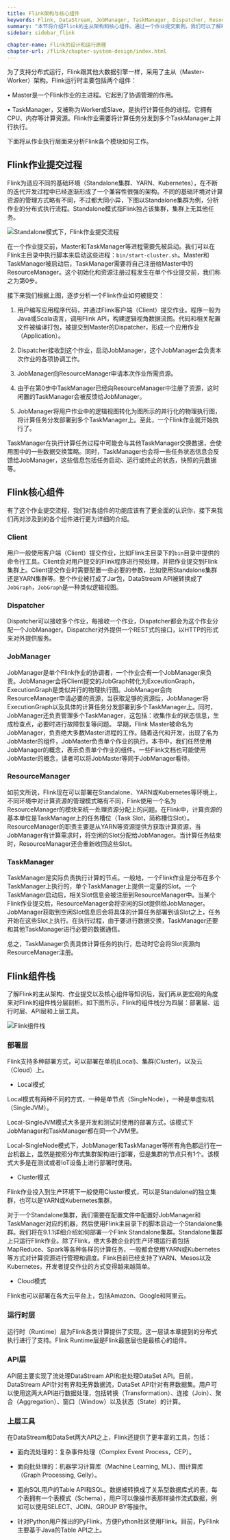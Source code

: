 ```yaml
---
title: Flink架构与核心组件 
keywords: Flink, DataStream, JobManager, TaskManager, Dispatcher, ResourceManager
summary: "本节将介绍Flink的主从架构和核心组件。通过一个作业提交案例，我们可以了解Flink是如何工作的。"
sidebar: sidebar_flink

chapter-name: Flink的设计和运行原理
chapter-url: /flink/chapter-system-design/index.html
---
```


为了支持分布式运行，Flink跟其他大数据引擎一样，采用了主从（Master-Worker）架构。Flink运行时主要包括两个组件：

• Master是一个Flink作业的主进程。它起到了协调管理的作用。

• TaskManager，又被称为Worker或Slave，是执行计算任务的进程。它拥有CPU、内存等计算资源。Flink作业需要将计算任务分发到多个TaskManager上并行执行。

下面将从作业执行层面来分析Flink各个模块如何工作。

## Flink作业提交过程

Flink为适应不同的基础环境（Standalone集群、YARN、Kubernetes），在不断的迭代开发过程中已经逐渐形成了一个兼容性很强的架构。不同的基础环境对计算资源的管理方式略有不同，不过都大同小异，下图以Standalone集群为例，分析作业的分布式执行流程。Standalone模式指Flink独占该集群，集群上无其他任务。

![Standalone模式下，Flink作业提交流程](./img/standalone-arch.png)

在一个作业提交前，Master和TaskManager等进程需要先被启动。我们可以在Flink主目录中执行脚本来启动这些进程：`bin/start-cluster.sh`。Master和TaskManager被启动后，TaskManager需要将自己注册给Master中的ResourceManager。这个初始化和资源注册过程发生在单个作业提交前，我们称之为第0步。

接下来我们根据上图，逐步分析一个Flink作业如何被提交：

1. 用户编写应用程序代码，并通过Flink客户端（Client）提交作业。程序一般为Java或Scala语言，调用Flink API，构建逻辑视角数据流图。代码和相关配置文件被编译打包，被提交到Master的Dispatcher，形成一个应用作业（Application）。

2. Dispatcher接收到这个作业，启动JobManager，这个JobManager会负责本次作业的各项协调工作。

3. JobManager向ResourceManager申请本次作业所需资源。

4. 由于在第0步中TaskManager已经向ResourceManager中注册了资源，这时闲置的TaskManager会被反馈给JobManager。

5. JobManager将用户作业中的逻辑视图转化为图所示的并行化的物理执行图，将计算任务分发部署到多个TaskManager上。至此，一个Flink作业就开始执行了。

TaskManager在执行计算任务过程中可能会与其他TaskManager交换数据，会使用图中的一些数据交换策略。同时，TaskManager也会将一些任务状态信息会反馈给JobManager，这些信息包括任务启动、运行或终止的状态，快照的元数据等。

##  Flink核心组件

有了这个作业提交流程，我们对各组件的功能应该有了更全面的认识你，接下来我们再对涉及到的各个组件进行更为详细的介绍。

### Client

用户一般使用客户端（Client）提交作业，比如Flink主目录下的`bin`目录中提供的命令行工具。Client会对用户提交的Flink程序进行预处理，并把作业提交到Flink集群上。Client提交作业时需要配置一些必要的参数，比如使用Standalone集群还是YARN集群等。整个作业被打成了Jar包，DataStream API被转换成了`JobGraph`，`JobGraph`是一种类似逻辑视图。

### Dispatcher

Dispatcher可以接收多个作业，每接收一个作业，Dispatcher都会为这个作业分配一个JobManager。Dispatcher对外提供一个REST式的接口，以HTTP的形式来对外提供服务。

### JobManager

JobManager是单个Flink作业的协调者，一个作业会有一个JobManager来负责。JobManager会将Client提交的JobGraph转化为ExceutionGraph，ExecutionGraph是类似并行的物理执行图。JobManager会向ResourceManager申请必要的资源，当获取足够的资源后，JobManager将ExecutionGraph以及具体的计算任务分发部署到多个TaskManager上。同时，JobManager还负责管理多个TaskManager，这包括：收集作业的状态信息，生成检查点，必要时进行故障恢复等问题。
早期，Flink Master被命名为JobManager，负责绝大多数Master进程的工作。随着迭代和开发，出现了名为JobMaster的组件，JobMaster负责单个作业的执行。本书中，我们任然使用JobManager的概念，表示负责单个作业的组件。一些Flink文档也可能使用JobMaster的概念，读者可以将JobMaster等同于JobManager看待。

### ResourceManager

如前文所说，Flink现在可以部署在Standalone、YARN或Kubernetes等环境上，不同环境中对计算资源的管理模式略有不同，Flink使用一个名为ResourceManager的模块来统一处理资源分配上的问题。在Flink中，计算资源的基本单位是TaskManager上的任务槽位（Task Slot，简称槽位Slot）。ResourceManager的职责主要是从YARN等资源提供方获取计算资源，当JobManager有计算需求时，将空闲的Slot分配给JobManager。当计算任务结束时，ResourceManager还会重新收回这些Slot。

### TaskManager

TaskManager是实际负责执行计算的节点。一般地，一个Flink作业是分布在多个TaskManager上执行的，单个TaskManager上提供一定量的Slot。一个TaskManager启动后，相关Slot信息会被注册到ResourceManager中。当某个Flink作业提交后，ResourceManager会将空闲的Slot提供给JobManager。JobManager获取到空闲Slot信息后会将具体的计算任务部署到该Slot之上，任务开始在这些Slot上执行。在执行过程，由于要进行数据交换，TaskManager还要和其他TaskManager进行必要的数据通信。

总之，TaskManager负责具体计算任务的执行，启动时它会将Slot资源向ResourceManager注册。

## Flink组件栈

了解Flink的主从架构、作业提交以及核心组件等知识后，我们再从更宏观的角度来对Flink的组件栈分层剖析。如下图所示，Flink的组件栈分为四层：部署层、运行时层、API层和上层工具。

![Flink组件栈](./img/flink-component.png)

### 部署层

Flink支持多种部署方式，可以部署在单机(Local)、集群(Cluster)，以及云（Cloud）上。

* Local模式

Local模式有两种不同的方式，一种是单节点（SingleNode），一种是单虚拟机（SingleJVM）。

Local-SingleJVM模式大多是开发和测试时使用的部署方式，该模式下JobManager和TaskManager都在同一个JVM里。

Local-SingleNode模式下，JobManager和TaskManager等所有角色都运行在一台机器上，虽然是按照分布式集群架构进行部署，但是集群的节点只有1个。该模式大多是在测试或者IoT设备上进行部署时使用。

* Cluster模式

Flink作业投入到生产环境下一般使用Cluster模式，可以是Standalone的独立集群，也可以是YARN或Kubernetes集群。

对于一个Standalone集群，我们需要在配置文件中配置好JobManager和TaskManager对应的机器，然后使用Flink主目录下的脚本启动一个Standalone集群。我们将在9.1.1详细介绍如何部署一个Flink Standalone集群。Standalone集群上只运行Flink作业。除了Flink，绝大多数企业的生产环境运行着包括MapReduce、Spark等各种各样的计算任务，一般都会使用YARN或Kubernetes等方式对计算资源进行管理和调度。Flink目前已经支持了YARN、Mesos以及Kubernetes，开发者提交作业的方式变得越来越简单。

* Cloud模式

Flink也可以部署在各大云平台上，包括Amazon、Google和阿里云。

### 运行时层

运行时（Runtime）层为Flink各类计算提供了实现。这一层读本章提到的分布式执行进行了支持。Flink Runtime层是Flink最底层也是最核心的组件。

### API层

API层主要实现了流处理DataStream API和批处理DataSet API。目前，DataStream API针对有界和无界数据流，DataSet API针对有界数据集。用户可以使用这两大API进行数据处理，包括转换（Transformation）、连接（Join）、聚合（Aggregation）、窗口（Window）以及状态（State）的计算。

### 上层工具

在DataStream和DataSet两大API之上，Flink还提供了更丰富的工具，包括：

* 面向流处理的：复杂事件处理（Complex Event Process，CEP）。

* 面向批处理的：机器学习计算库（Machine Learning, ML）、图计算库（Graph Processing, Gelly）。

* 面向SQL用户的Table API和SQL。数据被转换成了关系型数据库式的表，每个表拥有一个表模式（Schema），用户可以像操作表那样操作流式数据，例如可以使用SELECT、JOIN、GROUP BY等操作。

* 针对Python用户推出的PyFlink，方便Python社区使用Flink。目前，PyFlink主要基于Java的Table API之上。